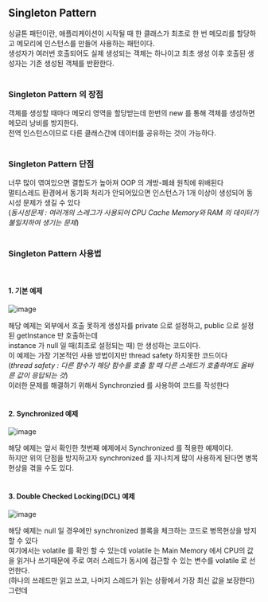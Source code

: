 ## Singleton Pattern
싱글톤 패턴이란, 애플리케이션이 시작될 때 한 클래스가 최초로 한 번 메모리를 할당하고 메모리에 인스턴스를 만들어 사용하는 패턴이다.<br>
생성자가 여러번 호출되어도 실제 생성되는 객체는 하나이고 최초 생성 이후 호출된 생성자는 기존 생성된 객체를 반환한다.<br>
<br>

### Singleton Pattern 의 장점
객체를 생성할 때마다 메모리 영역을 할당받는데 한번의 new 를 통해 객체를 생성하면 메모리 낭비를 방지한다. <br>
전역 인스턴스이므로 다른 클래스간에 데이터를 공유하는 것이 가능하다.<br>
<br>

### Singleton Pattern 단점
너무 많이 엮여있으면 결합도가 높아져 OOP 의 개방-폐쇄 원칙에 위배된다<br>
멀티스레드 환경에서 동기화 처리가 안되어있으면 인스턴스가 1개 이상이 생성되어 동시성 문제가 생길 수 있다<br>
(*동시성문제 : 여러개의 스레그가 사용되어 CPU Cache Memory와 RAM 의 데이터가 불일치하여 생기는 문제*)<br>
<br>

### Singleton Pattern 사용법
<br>

#### 1. 기본 예제

![image](https://user-images.githubusercontent.com/62210870/181779339-9944f5ca-3b3b-4230-8e42-7b75c51c6afe.png)

해당 예제는 외부에서 호출 못하게 생성자를 private 으로 설정하고, public 으로 설정된 getInstance 만 호출하는데 <br>
instance 가 null 일 때(최초로 설정되는 때) 만 생성하는 코드이다.<br>
이 예제는 가장 기본적인 사용 방법이지만 thread safety 하지못한 코드이다<br>
(*thread safety : 다른 함수가 해당 함수를 호출 할 때 다른 스레드가 호출하여도 올바른 값이 응답되는 것*)<br>
이러한 문제를 해결하기 위해서 Synchronzied 를 사용하여 코드를 작성한다<br>
<br>

#### 2. Synchronized 예제

![image](https://user-images.githubusercontent.com/62210870/181781184-26fe93f5-e7b4-4781-a8fe-907c7f7926e9.png)

해당 예제는 앞서 확인한 첫번째 예제에서 Synchronized 를 적용한 예제이다.<br>
하지만 위의 단점을 방지하고자 synchronized 를 지나치게 많이 사용하게 된다면 병목현상을 겪을 수도 있다.<br>
<br>

#### 3. Double Checked Locking(DCL) 예제

![image](https://user-images.githubusercontent.com/62210870/181785926-4288ae17-ae06-4bac-80d6-9cc810910242.png)

해당 예제는 null 일 경우에만 synchronized 블록을 체크하는 코드로 병목현상을 방지 할 수 있다<br>
여기에서는 volatile 를 확인 할 수 있는데 volatile 는 Main Memory 에서 CPU의 값을 읽거나 쓰기때문에 주로 여러 스레드가 동시에 접근할 수 있는 변수를 volatile 로 선언한다.<br>
(하나의 쓰레드만 읽고 쓰고, 나머지 스레드가 읽는 상황에서 가장 최신 값을 보장한다)<br>
그런데 
